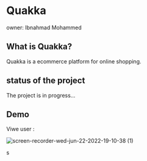 # Quakka
owner: Ibnahmad Mohammed
## What is Quakka?
Quakka is a ecommerce platform for online shopping.
## status of the project
The project is in progress...
## Demo 

Viwe user :



![screen-recorder-wed-jun-22-2022-19-10-38 (1)](https://user-images.githubusercontent.com/93975913/175111213-3731df86-ed25-4320-8700-572f2e70c383.gif)



s

